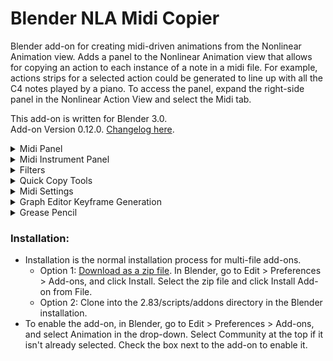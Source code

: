 # Blender NLA Midi Copier

Blender add-on for creating midi-driven animations from the Nonlinear Animation view. Adds a panel to the Nonlinear
Animation view that allows for copying an action to each instance of a note in a midi file. For example, actions strips
for a selected action could be generated to line up with all the C4 notes played by a piano. To access the panel, expand
the right-side panel in the Nonlinear Action View and select the Midi tab.

This add-on is written for Blender 3.0.    
Add-on Version 0.12.0. [Changelog here](CHANGELOG.md).


<details>
<summary>
Midi Panel 
</summary>

### Midi Panel controls:

![Midi Panel](images/midi_panel.png)

* Choose midi file:
    * Select a midi file.
* Midi File:
    * Displays the selected midi file.
* Track:
    * Choose a track from the midi file. (Tracks with no notes will not be shown.)
* Note:
    * Choose a note from the selected track. (Only notes played in the selected track will be shown.) A note can also be
      selected by typing a note name or midi note number in the box next to the drop-down.
* Type:
    * The type of object to animate. Select "Object" to animate objects in the scene. Change this value to animate
      something other than an object. For example, select "Light" to animate the brightness of a light.
* Object:
    * The object to animate. This field will change depending on the value of Type. If Type is Object, this field will
      allow selecting an object, if Type is Light, this field will allow selecting a Light, ect.
* Action:
    * The action to generate NLA Strips from. Only actions valid for the selected Type will be shown.
* Copy Action to Selected Objects:
    * If this option is selected, then the selected objects will be animated instead of the Object in the Object
      control. This option is only valid for Type Object, Type Material, or any type that can be object data (such as
      Mesh and Curve). If the type is Material, the action wll be copied to the active materials of the selected
      objects.
* Sync Length with Notes
    * If selected, the length of the copied action will be scaled to match the length of the note it is copied to
      multiplied by the scale factor.
* Scale Factor
    * Affects the length of actions when "Sync Length with Notes" is selected. The copied action length will be equal to
      the length of the note multiplied by this scale factor. (Scale factor of 1 will match the note length exactly.)
* Copy to Note End
    * Copies the action to the end of the note instead of the beginning.
* Add filters:
    * Adds filters. If selected, any defined filters will be applied when copying actions. No filters will be applied if
      this option is not selected. See the Filters section for more information about filters.
* Overlap
    * Options for how to handle overlapping action strips.
    * Skip
        * Skip overlapping actions.
    * Blend
        * Place overlapping actions on a new track above the existing action.
    * Duplicate Object
        * Place overlapping action strips on new objects that are duplicates of the original object being animated. This
          option is only valid for Type Object or any type that can be object data (such as Mesh and Curve). If the type
          is not Object, then all objects using the data will be duplicated. For example if the action is defined on a
          Curve, all objects using the Curve will be duplicated.
* Blending
    * Sets blending type for action strips placed on additional nla tracks if the first nla track does not have room for
      the action. Only used when Overlap is set to Blend.
* Action Length (Frames):
    * The length of the action. Used to determine if the action overlaps another action when duplicating objects.
      Defaults to the true length of the action. As an example, if this is set to 50 frames, and two notes are only 30
      frames apart, then the action for the second note will be considered to overlap the action. The second note's
      action will be copied to a duplicate object if Duplicate Object on Overlap is selected. If this value is set to
      less than the true length of the action, it will be replaced by the true length of the action. Only used when
      Overlap is set to Duplicate Object.
* Nla Track:
    * The name of the NLA track to place action strips on. If a track with this name exists, actions will be placed on
      it, otherwise a new track with this name will be created. A name wil be automatically generated if this field is
      blank.
* First Frame:
    * The frame that the midi file starts on.
* Frame Offset:
    * Offset in frames to use when generating action strips (can be negative). For example, if the frame offset is -5,
      then the generated action strips will be placed starting 5 frames before the instances of the selected note.
* Copy Action to Notes:
    * Generates action strips from the selected action that line up with all instances of the selected note.

</details>  

<details>
<summary>
Midi Instrument Panel 
</summary>

An instrument can be defined as a collection of notes and actions. The instrument is independent of any specific midi
file, allowing for defining a set of actions for each note and later syncing them up to a midi file. To define an
instrument, expand the right-side panel in the Nonlinear Action View and select the Midi Instruments tab.

### Midi Instrument Panel Controls

![Midi Instrument Panel](images/midi_instrument_panel.png)

* Instrument
    * The selected instrument.

#### Properties Box

* Name
    * The name of the instrument.
* Instrument Frame Offset:
    * The frame offset used when animating the instrument. This is added to the frame offset for each action.
* Delete \<instrument name\>
    * Delete the instrument

#### Notes Box

![Notes Box](images/notes_box.png)

* Note:
    * The selected note. If there are actions associated to the note, the number of actions will be displayed in
      parentheses. For example, C5 (2) indicates that there are two actions associated to the note C5. An astrix
      indicates than there are actions that may be copied to other notes due to pitch filters. An exclamation mark
      indicates there are actions that are missing an object or action, so they will not be copied.
* Add Action
    * Adds an action for the selected note.
* Action Boxes
    * Each action for the selected note is displayed in its own box. See the "Midi Panel Controls" section above for
      explanations of the controls in the action boxes.

#### Transpose Box

![Transpose Box](images/transpose_box.png)

* Transpose: The transpose buttons transpose the instrument. Transpose buttons are disabled if the transposition would
  result in notes outside the 0-127 midi pitch range.
    * \- octave: shift all actions down an octave
    * \- step: shift all actions down a step
    * \+ step: shift all actions up a step
    * \+ octave: shift all actions up an octave
* Transpose filters: Sets how the pitch filters are transposed
    * Do not transpose: Does not transpose the pitch filters.
    * Transpose if possible except all-inclusive: Transposes all pitch filters except pitch filters that include every
      midi pitch (pitch >= 0 or pitch <= 127). Pitch filters that would be transposed to a pitch outside the 0-127 midi
      pitch range are not transposed.
    * Transpose if possible: Transposes pitch filters. Pitch filters that would be transposed to a pitch outside the
      0-127 midi pitch range are not transposed.
    * Transpose all except all-inclusive: Transposes all pitch filters except pitch filters that include every midi
      pitch (pitch >= 0 or pitch <= 127). Transpose buttons are disabled if any pitch filters would be transposed to a
      range outside the 0-127 midi pitch range.
    * Transpose all: Transposes all pitch filters. Transpose buttons are disabled if any pitch filters would be
      transposed to a range outside the 0-127 midi pitch range.

#### Animate Box

![Animate Box](images/animate_box.png)

The animate instrument box is not available if there is no selected midi file. Select a midi file in the Midi Panel.

* Track
    * The track from the midi file to use when animating the instrument.
* Copy to single track
    * If selected, all actions for the instrument will be copied to a single NLA track (this is overwritten for any
      actions within that define their own NLA track). If this is not selected, a new track will be created for each
      note.
* Nla Track:
    * The name of the NLA track to copy actions to if "Copy to single track" is selected. A name will be generated if
      this field is blank.
* Animate \<instrument name\>
    * Animate the instrument. The instrument's actions will be copied to notes from the selected track from the selected
      midi file. The midi file is selected in the Midi Panel, and the selected track is selected in the Track field
      directly above this button. The First Frame field in the Midi Panel will be used as the frame the midi file starts
      on.


* Create New Instrument
    * Creates a new instrument.

</details>  

<details>
<summary>
Filters
</summary>

### Filters

![Filter](images/FilterExample.png)

Filters can be used to filter notes when copying actions. Filters are defined within a filter group. Actions are copied
to notes that match any of the filter groups. For a note to match a filter group, it must match all filters within the
group. For example, if group 1 has filters A and B, and group 2 has filters C and D, actions will be copied to notes
that match either both filters A and B, or both filters C and D (this includes actions matching all filters A, B, C, and
D).

### Filter Controls

Click "Add Filter Group" to add a new filter group. Click the x in the top right of the filter group to remove it.

Click "Add Filter" to add a filter within the group. Click the x next to the filter to remove it.

If more than one filter is defined in a group, the arrows can be used to move the filters up and down. The filters are
applied from top to bottom.

Pitch filters overwrite instrument notes and the note selected in the midi panel.

### Filters

* Every
    * Includes every nth note starting with a specified index. For example, "Every 2 notes, starting with note 1" will
      include every other note, starting with the first note.
* Note Length
    * Filters notes by length. For example, "Note Length < 10 frames" will include only notes that have a length less
      than 10 frames.
* Relative Start Time
    * Filters notes by their start time (time is based on the beginning of the midi file). For example, "Relative Start
      Time > 5 Seconds" will include only notes that start after 5 seconds into the midi file.
* Pitch
    * Filters notes by pitch. For example, "Pitch > B3" will include all pitches above B3 (so C3 and higher). If a pitch
      filter is present, it will overwrite the note selected in the midi panel or in the instrument (only affects the
      filter group the filter is defined in). If the pitch is "Selected" it will match the selected pitch in the midi
      panel, or the pitch of the instrument note if the filter is part of an instrument.
* Velocity
    * Filters notes by their midi velocity. For example, "Velocity = 127" will include only notes with a velocity of
        127.

</details>

<details>
<summary>
Quick Copy Tools
</summary>

### Quick Copy Tools

![Copy to Instrument](images/quick_copy_tools.png)

The Quick Copy Tools panel contains tools for copying to multiple notes at once when different objects are animated to
different notes. The action defined in the NLA Midi panel can be copied to multiple objects, with a different note for
each object, by ordering the selected objects along a path. The action can also be copied to an instrument (with or
without copying along a path).

### Copy by object name

The Copy by object name tool copies actions to objects based on the name of the object. It matches notes to selected
objects with names that either start or end with the note. For example, if one of the selected objects is A3_Cube, the
action will be copied to that object for all A3 notes.

* Copy to Instrument
    * If selected, copies the action selected instrument instead of generating action strips for the note.
* Instrument
    * The instrument to copy the action to.

#### Copy to Instrument

![Copy to  instrument](images/copy_to_instrument.png)  
The copy to instrument tool copies the action in the NLA midi panel to the selected instrument and note.

* Note
    * The note to copy the action to. (This field is automatically updated when the note selected in the NLA midi panel
      is changed.) This property is not used when Copy along path is selected.
* Instrument
    * The instrument to copy the action to.

#### Copy Along Path

![Copy along path](images/copy_along_path.png)
Copy along path is a tool that can be used to quickly copy actions to multiple objects, with a different note for each
object, if every object uses the same action. This is useful for animating something like a piano without having to
animate each key individually. The piano's keys can all be animated at once by creating a path to define the ordering of
the keys (starting at the lowest pitch and ending at the highest), and using the Copy along path option.

* Copy along path
    * If selected, then all selected objects are animated, each to a different note. This option is only valid for Type
      Object, Type Material, or any type that can be object data (such as Mesh and Curve). If the type is Material, the
      action wll be copied to the active materials of the selected objects.
* Path
    * A path defining the ordering of the selected objects. Any Curve can be used as the path. The path itself will not
      be included as one of the animated objects, even if it is selected.  
      Only the points along the path are used in the calculation for ordering the objects. This means that curved paths
      may produce unexpected results, since the calculation uses straight lines between each point on the path.
      Generally, for paths that are not straight, the more points on the path, the more accurate the result.
    * Starting Note
        * The note that the first object along the path will be animated to, if the note is not filtered out. If the
          note is filtered out, the first object will be animated to the first note that is not filtered out and has a
          pitch greater than this note.
    * Filter by scale
        * Options for filtering notes by a major scale.
        * No filter
            * Does not filter notes by a scale.
        * In scale
            * Only include notes in the selected scale.
        * Not in scale
            * Only include notes that are not in the selected scale.
    * Scale
        * The scale to filter by. This is a major scale, so for example a selection of "C" filters using notes in the C
          major scale.
    * Only Notes in Selected Track
        * Only include notes in the selected midi track in the NLA Midi panel.
* Copy to Instrument
    * If selected, copies the action selected instrument instead of generating action strips for the note.
* Instrument
    * The instrument to copy the action to.

</details>


<details>
<summary>
Midi Settings
</summary>

### Midi Settings

![Midi Settings](images/midi_settings_panel.png)

* Middle C
    * Sets the note that corresponds to middle C (midi pitch 60). This changes the displayed value of middle C and
      updates the display for instrument notes and the note in the midi panel. This does not change the midi note
      pitches.
* File Tempo
    * If selected, the tempo from the midi file is used to calculate note times. If not selected, the bpm setting is
      used. Tempo changes in the midi file are ignored if this is not selected.
* Bpm
    * The beats per minute. If "File Tempo" is selected, this shows the midi file's bpm.
* File Ticks per Beat
    * If this or "File Tempo" is selected, the ticks per beat from the midi file is used to calculate note times. If not
      selected, the Ticks per beat setting is used. For most tempo changes, leaving this option selected should be
      sufficient.
* Ticks per beat
    * The ticks per beat. If "File Ticks per Beat" is selected, this shows the midi file's ticks per beat.
      (Midi files count time in ticks. Most midi files divide minutes into beats, and beats into ticks. Some midi files
      may be in frames per second (and ticks per frame) instead of beats per minute. For these files, the file bpm will
      be shown as 60, and the file ticks per beat will show the number of ticks per second.)

</details>


<details>
<summary>
Graph Editor Keyframe Generation
</summary>

### Graph Editor Keyframe Generation

![Graph Editor Midi Panel](images/graph_editor_midi_panel.png)

Keyframes can be generated based on pitch in the graph editor. Select an F-Curve in the graph editor, choose a low and
high pitch, choose a min and max keyframe value, and generate keyframes with values based on the pitch.

* Midi File:
    * Displays the selected midi file.
* Track:
    * Choose a track from the midi file. (Tracks with no notes will not be shown.)
* Notes in Track:
    * Drop-down that displays the notes in the selected track. This property does not affect keyframe generation if Note
      Property is set to Pitch. If the Note Property is not Pitch, then keyframes will only be copied to the selected
      Note (unless there are pitch filters).
* Selected F-Curve
    * Displays the data path of the selected F-Curve in the graph editor. This is the F-Curve keyframes will be
      generated on.
* Note Property:
    * The note property to use for keyframe generation.
    * Pitch
        * Generate keyframes based on note pitch
    * Length (frames)
        * Generate keyframes based on note length in frames
    * Velocity
        * Generate keyframes based on note velocity
* Load min and max keyframe values:
    * Sets the Min and Max notes or Map to min and Map to max values to the minimum and maximum values found in the
      selected midi track. (This is the button next to note property.)
* Min note:
    * The lowest note (inclusive) that will be used for keyframe generation. Only used if Note Property is set to Pitch.
* Max note:
    * The highest note (inclusive) that will be used for keyframe generation. If this is lower than the min note,
      keyframes will be generated starting at the min note down to this note. Only used if Note Property is set to
      Pitch.
* Map to min:
    * Note property value to map to the Min value. For example if note Property is Length (frames) and Map to min is set
      to 2, then keyframes for a note with a length of 2 frames will be generated with the Min value. Only used if Note
      Property is not set to Pitch.
* Map to max:
    * Note property value to map to the Max value. For example if note Property is Length (frames) and Map to max is set
      to 10, then keyframes for a note with a length of 10 frames will be generated with the Max value. Only used if
      Note Property is not set to Pitch.
* Filter by Scale:
    * If filtering by scale, keyframes will only be generated for notes in or not in the scale (depending on the
      selected filter type). In addition, only filtered pitches will be used for keyframe calculation.
* Scale:
    * The major scale to filter by.
* Only notes in Selected Track:
    * If selected, only notes in the selected track will be used for keyframe calculation.
* Min:
    * The keyframe value that corresponds to the min note.
* Max:
    * The keyframe value that corresponds to the max note. If this is less than min, then values will be calculated
      starting at min down to this value.
* Unit Type:
    * The unit type of the min and max values. Blender does not use scene units as keyframe values (for example rotation
      keyframe values are in radians.) The selected unit type is converted to keyframe units. (For example, if the scene
      units are degrees, setting the unit type to Angle will change the min and max inputs to degrees. The values will
      be converted to keyframe units, in this case radians.)
* Generate at Note End:
    * Generate keyframes at the end of the note instead of the beginning.
* Add filters:
    * Adds filters. If selected, any defined filters will be applied when generating keyframes. No filters will be
      applied if this option is not selected. See the Filters section for more information about filters.
* Keyframe Overlap:
    * Options for handling overlaps with existing keyframes.
    * Replace
        * Replace the existing keyframe.
    * Skip
        * Skip the generated keyframe (keep the existing keyframe).
    * Previous frame
        * Place the generated keyframe on the frame before the existing keyframe. If that frame also has an existing
          keyframe, the generated keyframe will be skipped.
    * Next frame
        * Place the generated keyframe on the frame after the existing keyframe. If that frame also has an existing
          keyframe, the generated keyframe will be skipped.
* Note Overlap:
    * Options for handling overlapping notes:
        * Include
            * Include overlapping notes
        * Skip
            * Skip overlapping notes
* First Frame:
    * The frame that the midi file starts on.
* Frame Offset:
    * Offset in frames to use when generating keyframes (can be negative).
* Generate Keyframes:
    * Generates keyframes on the select F-Curve in the graph editor based on the select min and max notes and values. (
      Add a keyframe to a property to create an F-Curve for it if one does not already exist.)

</details>

<details>
<summary>
Grease Pencil
</summary>

### Grease Pencil

![Grease Pencil Midi Panel](images/GreasePencilMidiPanelExample.png)

This add-on also allows for copying selected grease pencil frames to sync with notes in a midi file. The grease pencil
midi panel is available in the Grease Pencil Dope Sheet when "Only Show Selected" is selected in the Dope Sheet bar. The
grease pencil panel midi is independent of the Nonlinear Animation midi panel (the selected midi file, frame offsets,
and midi settings are not tied to the Nonlinear Animation midi panel).

For the most part, controls are the same as in the Nonlinear Animation midi panel.

* Delete Source Keyframes
    * If this option is selected, the selected keyframes will be deleting when copied.
* Skip overlaps
    * If selected, keyframes will not be copied to notes that overlap the previous note (notes where the first copied
      frame would be at or before the last copied frame of the previous note are skipped).
* Sync length with notes
    * Syncs the length of the copied keyframes to the length of the note. The spacing of the copied keyframes is
      adjusted so that the time between the first and last keyframes is equal to the length of the note multiplied by
      the scale factor.
* Copy keyframes to notes
    * Copies the selected keyframes to times that line up with instances of the selected note.

See the midi panel section for more information about the other controls.

</details>

### Installation:

* Installation is the normal installation process for multi-file add-ons.
    * Option 1: [Download as a zip file](https://github.com/Cornerback24/Blender-NLA-Midi-Copier/archive/master.zip). In
      Blender, go to Edit > Preferences > Add-ons, and click Install. Select the zip file and click Install Add-on from
      File.
    * Option 2: Clone into the 2.83/scripts/addons directory in the Blender installation.
* To enable the add-on, in Blender, go to Edit > Preferences > Add-ons, and select Animation in the drop-down. Select
  Community at the top if it isn't already selected. Check the box next to the add-on to enable it.
